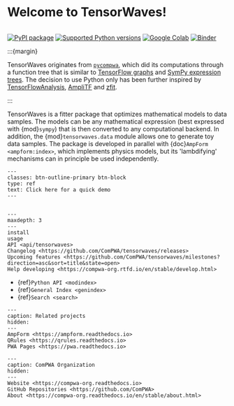 <!-- cspell:ignore Ampli -->

# Welcome to TensorWaves!

```{title} Welcome

```

[![PyPI package](https://badge.fury.io/py/tensorwaves.svg)](https://pypi.org/project/tensorwaves)
[![Supported Python versions](https://img.shields.io/pypi/pyversions/tensorwaves)](https://pypi.org/project/tensorwaves)
[![Google Colab](https://colab.research.google.com/assets/colab-badge.svg)](https://colab.research.google.com/github/ComPWA/tensorwaves/blob/stable)
[![Binder](https://static.mybinder.org/badge_logo.svg)](https://mybinder.org/v2/gh/ComPWA/tensorwaves/stable?filepath=docs/usage)

:::{margin}

TensorWaves originates from [`pycompwa`](https://compwa.github.io), which did
its computations through a function tree that is similar to
[TensorFlow graphs](https://www.tensorflow.org/tensorboard/graphs) and
[SymPy expression trees](https://docs.sympy.org/latest/tutorial/manipulation.html).
The decision to use Python only has been further inspired by
[TensorFlowAnalysis](https://gitlab.cern.ch/poluekt/TensorFlowAnalysis),
[AmpliTF](https://github.com/apoluekt/AmpliTF) and
[zfit](https://github.com/zfit/zfit).

:::

TensorWaves is a fitter package that optimizes mathematical models to data
samples. The models can be any mathematical expression (best expressed with
{mod}`sympy`) that is then converted to any computational backend. In addition,
the {mod}`tensorwaves.data` module allows one to generate toy data samples. The
package is developed in parallel with {doc}`AmpForm <ampform:index>`, which
implements physics models, but its 'lambdifying' mechanisms can in principle be
used independently.

```{link-button} usage
---
classes: btn-outline-primary btn-block
type: ref
text: Click here for a quick demo
---
```

```{rubric} Table of contents

```

```{toctree}
---
maxdepth: 3
---
install
usage
API <api/tensorwaves>
Changelog <https://github.com/ComPWA/tensorwaves/releases>
Upcoming features <https://github.com/ComPWA/tensorwaves/milestones?direction=asc&sort=title&state=open>
Help developing <https://compwa-org.rtfd.io/en/stable/develop.html>
```

- {ref}`Python API <modindex>`
- {ref}`General Index <genindex>`
- {ref}`Search <search>`

```{toctree}
---
caption: Related projects
hidden:
---
AmpForm <https://ampform.readthedocs.io>
QRules <https://qrules.readthedocs.io>
PWA Pages <https://pwa.readthedocs.io>
```

```{toctree}
---
caption: ComPWA Organization
hidden:
---
Website <https://compwa-org.readthedocs.io>
GitHub Repositories <https://github.com/ComPWA>
About <https://compwa-org.readthedocs.io/en/stable/about.html>
```
